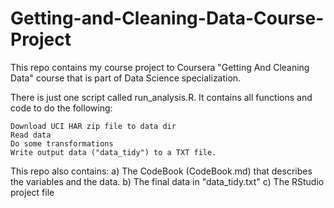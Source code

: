 # Getting-and-Cleaning-Data-Course-Project
This repo contains my course project to Coursera "Getting And Cleaning Data" course that is part of Data Science specialization.

There is just one script called run_analysis.R. It contains all functions and code to do the following:

    Download UCI HAR zip file to data dir
    Read data
    Do some transformations
    Write output data ("data_tidy") to a TXT file.

This repo also contains:
a) The CodeBook (CodeBook.md) that describes the variables and the data.
b) The final data in "data_tidy.txt"
c) The RStudio project file
